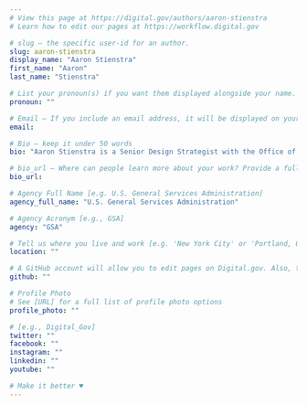 ```yaml
---
# View this page at https://digital.gov/authors/aaron-stienstra
# Learn how to edit our pages at https://workflow.digital.gov

# slug — the specific user-id for an author.
slug: aaron-stienstra
display_name: "Aaron Stienstra"
first_name: "Aaron"
last_name: "Stienstra"

# List your pronoun(s) if you want them displayed alongside your name. If blank, we'll use just your name. Learn more http://mypronouns.org
pronoun: ""

# Email — If you include an email address, it will be displayed on your profile page
email: 

# Bio — keep it under 50 words
bio: "Aaron Stienstra is a Senior Design Strategist with the Office of Customer Experience at GSA. He is currently on an extended assignment with the Office of Management and Budget (OMB), where he’s a design lead with the federal customer experience team, and he supports the Equity Learning Community to implement the Biden Administration’s Equity Executive Order. Before joining GSA, Aaron was a Human Innovation Fellow and Designer with the Lab at the Office of Personnel Management (OPM), where he did extensive human-centered design work with the U.S. Department of Veterans Affairs."

# bio_url — Where can people learn more about your work? Provide a full URL [e.g. 'https://www.example.gov/']
bio_url: 

# Agency Full Name [e.g. U.S. General Services Administration]
agency_full_name: "U.S. General Services Administration"

# Agency Acronym [e.g., GSA]
agency: "GSA"

# Tell us where you live and work [e.g. 'New York City' or 'Portland, OR']
location: ""

# A GitHub account will allow you to edit pages on Digital.gov. Also, the image used in your GitHub account can be used to populate your digital.gov profile photo. Learn more about getting a Github account at [URL]
github: ""

# Profile Photo
# See [URL] for a full list of profile photo options
profile_photo: ""

# [e.g., Digital_Gov]
twitter: ""
facebook: ""
instagram: ""
linkedin: ""
youtube: ""

# Make it better ♥
---
```


